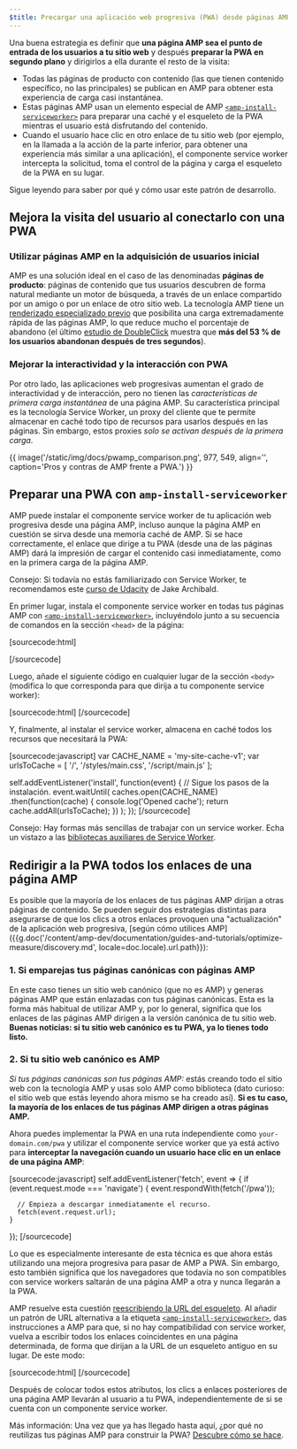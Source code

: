 ```yaml
---
$title: Precargar una aplicación web progresiva (PWA) desde páginas AMP
---
```


Una buena estrategia es definir que **una página AMP sea el punto de entrada de los usuarios a tu sitio web** y después **preparar la PWA en segundo plano** y dirigirlos a ella durante el resto de la visita:

* Todas las páginas de producto con contenido (las que tienen contenido específico, no las principales) se publican en AMP para obtener esta experiencia de carga casi instantánea.
* Estas páginas AMP usan un elemento especial de AMP [`<amp-install-serviceworker>`](/es/docs/reference/components/amp-install-serviceworker.html) para preparar una caché y el esqueleto de la PWA mientras el usuario está disfrutando del contenido.
* Cuando el usuario hace clic en otro enlace de tu sitio web (por ejemplo, en la llamada a la acción de la parte inferior, para obtener una experiencia más similar a una aplicación), el componente service worker intercepta la solicitud, toma el control de la página y carga el esqueleto de la PWA en su lugar.

Sigue leyendo para saber por qué y cómo usar este patrón de desarrollo.

## Mejora la visita del usuario al conectarlo con una PWA

### Utilizar páginas AMP en la adquisición de usuarios inicial

AMP es una solución ideal en el caso de las denominadas **páginas de producto**: páginas de contenido que tus usuarios descubren de forma natural mediante un motor de búsqueda, a través de un enlace compartido por un amigo o por un enlace de otro sitio web. La tecnología AMP tiene un [renderizado especializado previo](/es/learn/about-how/) que posibilita una carga extremadamente rápida de las páginas AMP, lo que reduce mucho el porcentaje de abandono (el último [estudio de DoubleClick](https://www.doubleclickbygoogle.com/articles/mobile-speed-matters/) muestra que **más del 53 % de los usuarios abandonan después de tres segundos**).

### Mejorar la interactividad y la interacción con PWA

Por otro lado, las aplicaciones web progresivas aumentan el grado de interactividad y de interacción, pero no tienen las *características de primera carga instantánea* de una página AMP. Su característica principal es la tecnología Service Worker, un proxy del cliente que te permite almacenar en caché todo tipo de recursos para usarlos después en las páginas. Sin embargo, estos proxies *solo se activan después de la primera carga*.

{{ image('/static/img/docs/pwamp_comparison.png', 977, 549, align='', caption='Pros y contras de AMP frente a PWA.') }}

## Preparar una PWA con `amp-install-serviceworker`

AMP puede instalar el componente service worker de tu aplicación web progresiva desde una página AMP, incluso aunque la página AMP en cuestión se sirva desde una memoria caché de AMP. Si se hace correctamente, el enlace que dirige a tu PWA (desde una de las páginas AMP) dará la impresión de cargar el contenido casi inmediatamente, como en la primera carga de la página AMP.

Consejo: Si todavía no estás familiarizado con Service Worker, te recomendamos este [curso de Udacity](https://www.udacity.com/course/offline-web-applications--ud899) de Jake Archibald.

En primer lugar, instala el componente service worker en todas tus páginas AMP con [`<amp-install-serviceworker>`](/es/docs/reference/components/amp-install-serviceworker.html), incluyéndolo junto a su secuencia de comandos en la sección `<head>` de la página:

[sourcecode:html]
<script async custom-element="amp-install-serviceworker"
  src="https://cdn.ampproject.org/v0/amp-install-serviceworker-0.1.js"></script>
[/sourcecode]

Luego, añade el siguiente código en cualquier lugar de la sección `<body>` (modifica lo que corresponda para que dirija a tu componente service worker):

[sourcecode:html]
<amp-install-serviceworker
      src="https://www.your-domain.com/serviceworker.js"
      layout="nodisplay">
</amp-install-serviceworker>
[/sourcecode]

Y, finalmente, al instalar el service worker, almacena en caché todos los recursos que necesitará la PWA:

[sourcecode:javascript]
var CACHE_NAME = 'my-site-cache-v1';
var urlsToCache = [
  '/',
  '/styles/main.css',
  '/script/main.js'
];

self.addEventListener('install', function(event) {
  // Sigue los pasos de la instalación.
  event.waitUntil(
    caches.open(CACHE_NAME)
      .then(function(cache) {
        console.log('Opened cache');
        return cache.addAll(urlsToCache);
      })
  );
});
[/sourcecode]

Consejo: Hay formas más sencillas de trabajar con un service worker. Echa un vistazo a las [bibliotecas auxiliares de Service Worker](https://github.com/GoogleChrome/sw-helpers).

## Redirigir a la PWA todos los enlaces de una página AMP

Es posible que la mayoría de los enlaces de tus páginas AMP dirijan a otras páginas de contenido. Se pueden seguir dos estrategias distintas para asegurarse de que los clics a otros enlaces provoquen una "actualización" de la aplicación web progresiva, [según cómo utilices AMP]({{g.doc('/content/amp-dev/documentation/guides-and-tutorials/optimize-measure/discovery.md', locale=doc.locale).url.path}}):

### 1. Si emparejas tus páginas canónicas con páginas AMP

En este caso tienes un sitio web canónico (que no es AMP) y generas páginas AMP que están enlazadas con tus páginas canónicas. Esta es la forma más habitual de utilizar AMP y, por lo general, significa que los enlaces de las páginas AMP dirigen a la versión canónica de tu sitio web. **Buenas noticias: si tu sitio web canónico es tu PWA, ya lo tienes todo listo.**

### 2. Si tu sitio web canónico es AMP

*Si tus páginas canónicas son tus páginas AMP:* estás creando todo el sitio web con la tecnología AMP y usas solo AMP como biblioteca (dato curioso: el sitio web que estás leyendo ahora mismo se ha creado así). **Si es tu caso, la mayoría de los enlaces de tus páginas AMP dirigen a otras páginas AMP.**

Ahora puedes implementar la PWA en una ruta independiente como `your-domain.com/pwa` y utilizar el componente service worker que ya está activo para **interceptar la navegación cuando un usuario hace clic en un enlace de una página AMP**:

[sourcecode:javascript]
self.addEventListener('fetch', event => {
    if (event.request.mode === 'navigate') {
      event.respondWith(fetch('/pwa'));

      // Empieza a descargar inmediatamente el recurso.
      fetch(event.request.url);
    }

});
[/sourcecode]

Lo que es especialmente interesante de esta técnica es que ahora estás utilizando una mejora progresiva para pasar de AMP a PWA. Sin embargo, esto también significa que los navegadores que todavía no son compatibles con service workers saltarán de una página AMP a otra y nunca llegarán a la PWA.

AMP resuelve esta cuestión [reescribiendo la URL del esqueleto](/es/docs/reference/components/amp-install-serviceworker.html#shell-url-rewrite). Al añadir un patrón de URL alternativa a la etiqueta [`<amp-install-serviceworker>`](/es/docs/reference/components/amp-install-serviceworker.html), das instrucciones a AMP para que, si no hay compatibilidad con service worker, vuelva a escribir todos los enlaces coincidentes en una página determinada, de forma que dirijan a la URL de un esqueleto antiguo en su lugar. De este modo:

[sourcecode:html]
<amp-install-serviceworker
      src="https://www.your-domain.com/serviceworker.js"
      layout="nodisplay"
      data-no-service-worker-fallback-url-match=".*"
      data-no-service-worker-fallback-shell-url="https://www.your-domain.com/pwa">
</amp-install-serviceworker>
[/sourcecode]

Después de colocar todos estos atributos, los clics a enlaces posteriores de una página AMP llevarán al usuario a tu PWA, independientemente de si se cuenta con un componente service worker.

Más información: Una vez que ya has llegado hasta aquí, ¿por qué no reutilizas tus páginas AMP para construir la PWA? [Descubre cómo se hace](/es/docs/integration/amp-in-pwa.html).
